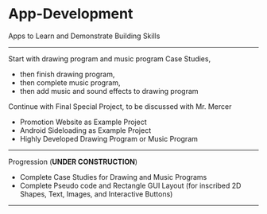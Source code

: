 # App-Development
Apps to Learn and Demonstrate Building Skills

---

Start with drawing program and music program Case Studies,
- then finish drawing program,
- then complete music program,
- then add music and sound effects to drawing program

Continue with Final Special Project, to be discussed with Mr. Mercer
- Promotion Website as Example Project
- Android Sideloading as Example Project
- Highly Developed Drawing Program or Music Program

---

Progression (**UNDER CONSTRUCTION**)
- Complete Case Studies for Drawing and Music Programs
- Complete Pseudo code and Rectangle GUI Layout (for inscribed 2D Shapes, Text, Images, and Interactive Buttons)

---
